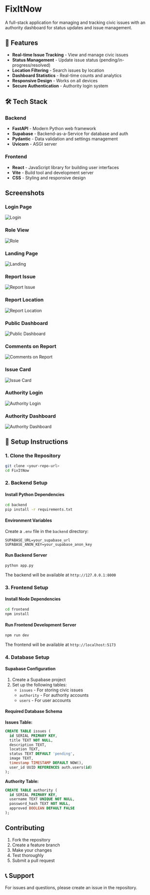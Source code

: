 # FixItNow 

A full-stack application for managing and tracking civic issues with an authority dashboard for status updates and issue management.

## 🚀 Features

- **Real-time Issue Tracking** - View and manage civic issues
- **Status Management** - Update issue status (pending/in-progress/resolved)
- **Location Filtering** - Search issues by location
- **Dashboard Statistics** - Real-time counts and analytics
- **Responsive Design** - Works on all devices
- **Secure Authentication** - Authority login system

## 🛠️ Tech Stack

### Backend
- **FastAPI** - Modern Python web framework
- **Supabase** - Backend-as-a-Service for database and auth
- **Pydantic** - Data validation and settings management
- **Uvicorn** - ASGI server

### Frontend
- **React** - JavaScript library for building user interfaces
- **Vite** - Build tool and development server
- **CSS** - Styling and responsive design
##  Screenshots

###  Login Page
![Login](https://github.com/merineldos/FixItNow/blob/main/images/Login.png?raw=true)

### Role View
![Role](https://github.com/merineldos/FixItNow/blob/main/images/Role.png?raw=true)

###  Landing Page
![Landing](https://github.com/merineldos/FixItNow/blob/main/images/Landing.png?raw=true)

###  Report Issue
![Report Issue](https://github.com/merineldos/FixItNow/blob/main/images/ReportIssue.png?raw=true)

###  Report Location
![Report Location](https://github.com/merineldos/FixItNow/blob/main/images/ReportLocation.png?raw=true)

###  Public Dashboard
![Public Dashboard](https://github.com/merineldos/FixItNow/blob/main/images/PublicDashboard.png?raw=true)

###  Comments on Report
![Comments on Report](https://github.com/merineldos/FixItNow/blob/main/images/Comments_onReport.png?raw=true)

###  Issue Card
![Issue Card](https://github.com/merineldos/FixItNow/blob/main/images/IssueCard.png?raw=true)


###  Authority Login
![Authority Login](https://github.com/merineldos/FixItNow/blob/main/images/AuthorityLogin.png?raw=true)

###  Authority Dashboard
![Authority Dashboard](https://github.com/merineldos/FixItNow/blob/main/images/AuthorityDahboard.png?raw=true)

## 🔧 Setup Instructions

### 1. Clone the Repository
```bash
git clone <your-repo-url>
cd FixItNow
```

### 2. Backend Setup

#### Install Python Dependencies
```bash
cd backend
pip install -r requirements.txt
```

#### Environment Variables
Create a `.env` file in the `backend` directory:
```env
SUPABASE_URL=your_supabase_url
SUPABASE_ANON_KEY=your_supabase_anon_key
```

#### Run Backend Server
```bash
python app.py
```

The backend will be available at `http://127.0.0.1:8000`

### 3. Frontend Setup

#### Install Node Dependencies
```bash
cd frontend
npm install
```

#### Run Frontend Development Server
```bash
npm run dev
```

The frontend will be available at `http://localhost:5173`

### 4. Database Setup

#### Supabase Configuration
1. Create a Supabase project
2. Set up the following tables:
   - `issues` - For storing civic issues
   - `authority` - For authority accounts
   - `users` - For user accounts

#### Required Database Schema

**Issues Table:**
```sql
CREATE TABLE issues (
  id SERIAL PRIMARY KEY,
  title TEXT NOT NULL,
  description TEXT,
  location TEXT,
  status TEXT DEFAULT 'pending',
  image TEXT,
  timestamp TIMESTAMP DEFAULT NOW(),
  user_id UUID REFERENCES auth.users(id)
);
```

**Authority Table:**
```sql
CREATE TABLE authority (
  id SERIAL PRIMARY KEY,
  username TEXT UNIQUE NOT NULL,
  password_hash TEXT NOT NULL,
  approved BOOLEAN DEFAULT FALSE
);
```


##  Contributing

1. Fork the repository
2. Create a feature branch
3. Make your changes
4. Test thoroughly
5. Submit a pull request

## 📞 Support

For issues and questions, please create an issue in the repository.
